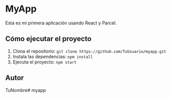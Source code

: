 # MyApp

Esta es mi primera aplicación usando React y Parcel.

## Cómo ejecutar el proyecto

1. Clona el repositorio: `git clone https://github.com/TuUsuario/myapp.git`
2. Instala las dependencias: `npm install`
3. Ejecuta el proyecto: `npm start`

## Autor

TuNombre#   m y a p p  
 